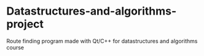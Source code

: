 # Datastructures-and-algorithms-project
Route finding program made with Qt/C++ for datastructures and algorithms course
